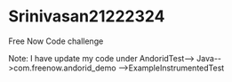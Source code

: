 # Srinivasan21222324
Free Now Code challenge 

Note:
I have update my code under AndoridTest--> Java-->com.freenow.andorid_demo -->ExampleInstrumentedTest 
